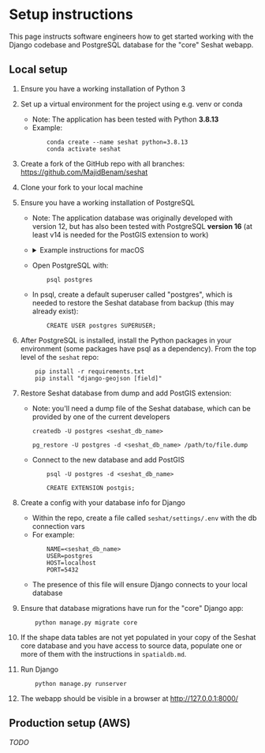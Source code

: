 # Setup instructions

This page instructs software engineers how to get started working with the Django codebase and PostgreSQL database for the "core" Seshat webapp.

## Local setup

1. Ensure you have a working installation of Python 3

2. Set up a virtual environment for the project using e.g. venv or conda
    - Note: The application has been tested with Python **3.8.13**
    - Example:
        ```
            conda create --name seshat python=3.8.13
            conda activate seshat
        ```

3. Create a fork of the GitHub repo with all branches: https://github.com/MajidBenam/seshat

4. Clone your fork to your local machine

5. Ensure you have a working installation of PostgreSQL 
    - Note: The application database was originally developed with version 12, but has also been tested with PostgreSQL **version 16** (at least v14 is needed for the PostGIS extension to work)
    - <details><summary>Example instructions for macOS</summary>

        - Check if you already have PosgreSQL installed via brew:
            - `brew services list`
        - If no installation exists, follow the instructions to install https://postgresapp.com/ which **gives you PostgreSQL version 16 with PostGIS installed**.
            - Ed's note: I had a lot of trouble getting PostgreSQL 14 to start on an M1 Mac, but installing via postgresapp worked. If you have the same issue, it may be worth ensuring all traces of brew installations are removed first, e.g. run `find /opt/homebrew -name '*postgresql*'` and remove everything first
        - If you want to use brew, PostGIS will *only* work with version 14:
            - `brew install postgres@14`
            - `brew services start postgresql@14`
            - `brew install postgis`
        </details>
    - Open PostgreSQL with:
        ```
            psql postgres
        ```
    - In psql, create a default superuser called "postgres", which is needed to restore the Seshat database from backup (this may already exist):
        ```
            CREATE USER postgres SUPERUSER;
        ```

6. After PostgreSQL is installed, install the Python packages in your environment (some packages have psql as a dependency). From the top level of the `seshat` repo:
    ```
        pip install -r requirements.txt
        pip install "django-geojson [field]"
    ```

7. Restore Seshat database from dump and add PostGIS extension:
    - Note: you'll need a dump file of the Seshat database, which can be provided by one of the current developers
        ```
        createdb -U postgres <seshat_db_name>

        pg_restore -U postgres -d <seshat_db_name> /path/to/file.dump
        ```
    - Connect to the new database and add PostGIS
        ```
            psql -U postgres -d <seshat_db_name>

            CREATE EXTENSION postgis;
        ```

8. Create a config with your database info for Django
    - Within the repo, create a file called `seshat/settings/.env` with the db connection vars
    - For example:
        ```
            NAME=<seshat_db_name>
            USER=postgres
            HOST=localhost
            PORT=5432
        ```
    - The presence of this file will ensure Django connects to your local database

9. Ensure that database migrations have run for the "core" Django app:
    ```
        python manage.py migrate core
    ```

10. If the shape data tables are not yet populated in your copy of the Seshat core database and you have access to source data, populate one or more of them with the instructions in `spatialdb.md`.

11. Run Django
    ```
        python manage.py runserver
    ```

12. The webapp should be visible in a browser at http://127.0.0.1:8000/



## Production setup (AWS)

_TODO_